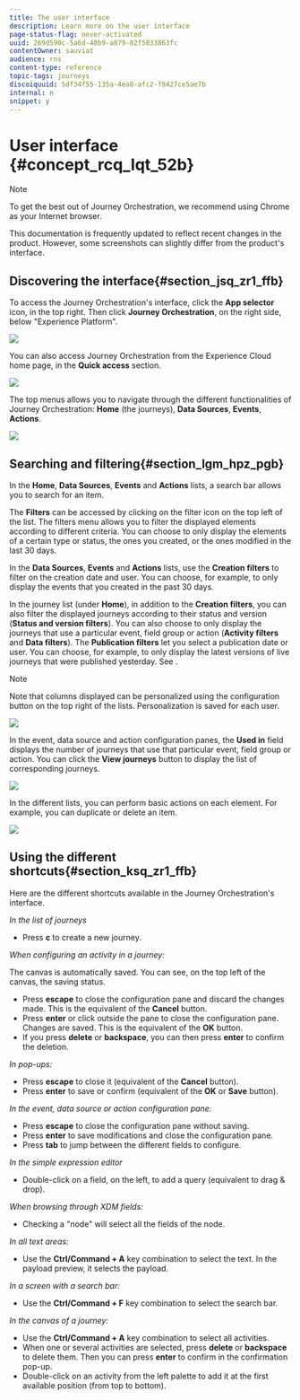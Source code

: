 ```yaml
---
title: The user interface
description: Learn more on the user interface
page-status-flag: never-activated
uuid: 269d590c-5a6d-40b9-a879-02f5033863fc
contentOwner: sauviat
audience: rns
content-type: reference
topic-tags: journeys
discoiquuid: 5df34f55-135a-4ea8-afc2-f9427ce5ae7b
internal: n
snippet: y
---
```


# User interface {#concept_rcq_lqt_52b}

>[!NOTE]
>
>To get the best out of Journey Orchestration, we recommend using Chrome as your Internet browser.
>
>This documentation is frequently updated to reflect recent changes in the product. However, some screenshots can slightly differ from the product's interface.

## Discovering the interface{#section_jsq_zr1_ffb}

To access the Journey Orchestration's interface, click the **App selector** icon, in the top right. Then click **Journey Orchestration**, on the right side, below "Experience Platform".

![](../assets/journey1.png)  

You can also access Journey Orchestration from the Experience Cloud home page, in the **Quick access** section.

![](../assets/journey1bis.png)  

The top menus allows you to navigate through the different functionalities of Journey Orchestration: **Home** (the journeys), **Data Sources**, **Events**, **Actions**.

![](../assets/journey2.png)  

## Searching and filtering{#section_lgm_hpz_pgb}

In the **Home**, **Data Sources**, **Events** and **Actions** lists, a search bar allows you to search for an item. 

The **Filters** can be accessed by clicking on the filter icon on the top left of the list. The filters menu allows you to filter the displayed elements according to different criteria. You can choose to only display the elements of a certain type or status, the ones you created, or the ones modified in the last 30 days.

In the **Data Sources**, **Events** and **Actions** lists, use the **Creation filters** to filter on the creation date and user. You can choose, for example, to only display the events that you created in the past 30 days.

In the journey list (under **Home**), in addition to the **Creation filters**, you can also filter the displayed journeys according to their status and version (**Status and version filters**). You can also choose to only display the journeys that use a particular event, field group or action (**Activity filters** and **Data filters**). The **Publication filters** let you select a publication date or user. You can choose, for example, to only display the latest versions of live journeys that were published yesterday. See [](../building-journeys/journey-interface.md).

>[!NOTE]
>
>Note that columns displayed can be personalized using the configuration button on the top right of the lists. Personalization is saved for each user.

![](../assets/journey74.png)  

In the event, data source and action configuration panes, the **Used in** field displays the number of journeys that use that particular event, field group or action. You can click the **View journeys** button to display the list of corresponding journeys.

![](../assets/journey3bis.png)  

In the different lists, you can perform basic actions on each element. For example, you can duplicate or delete an item.

![](../assets/journey4.png)  

## Using the different shortcuts{#section_ksq_zr1_ffb}

Here are the different shortcuts available in the Journey Orchestration's interface.

_In the list of journeys_

* Press **c** to create a new journey.

_When configuring an activity in a journey:_

The canvas is automatically saved. You can see, on the top left of the canvas, the saving status.

* Press **escape** to close the configuration pane and discard the changes made. This is the equivalent of the **Cancel** button.
* Press **enter** or click outside the pane to close the configuration pane. Changes are saved. This is the equivalent of the **OK** button.
* If you press **delete** or **backspace**, you can then press **enter** to confirm the deletion.

_In pop-ups:_

* Press **escape** to close it (equivalent of the **Cancel** button).
* Press **enter** to save or confirm (equivalent of the **OK** or **Save** button).

_In the event, data source or action configuration pane:_

* Press **escape** to close the configuration pane without saving.
* Press **enter** to save modifications and close the configuration pane.
* Press **tab** to jump between the different fields to configure.

_In the simple expression editor_

* Double-click on a field, on the left, to add a query (equivalent to drag & drop).

_When browsing through XDM fields:_

* Checking a "node" will select all the fields of the node.

_In all text areas:_

* Use the **Ctrl/Command + A** key combination to select the text. In the payload preview, it selects the payload.

_In a screen with a search bar:_

* Use the **Ctrl/Command + F** key combination to select the search bar.

_In the canvas of a journey:_

* Use the **Ctrl/Command + A** key combination to select all activities.
* When one or several activities are selected, press **delete** or **backspace** to delete them. Then you can press **enter** to confirm in the confirmation pop-up.
* Double-click on an activity from the left palette to add it at the first available position (from top to bottom).

